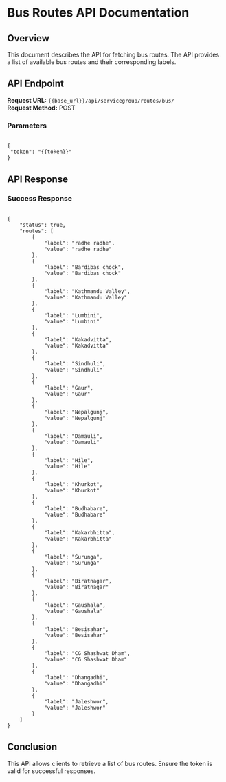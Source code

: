 # Bus Routes API Documentation

## Overview

This document describes the API for fetching bus routes. The API provides a list of available bus routes and their corresponding labels.

## API Endpoint

**Request URL:** `{{base_url}}/api/servicegroup/routes/bus/`  
**Request Method:** POST

### Parameters
<pre><code class="json">
{
 "token": "{{token}}"
}
</code></pre>

## API Response

### Success Response

<pre><code class="json">
{
    "status": true,
    "routes": [
        {
            "label": "radhe radhe",
            "value": "radhe radhe"
        },
        {
            "label": "Bardibas chock",
            "value": "Bardibas chock"
        },
        {
            "label": "Kathmandu Valley",
            "value": "Kathmandu Valley"
        },
        {
            "label": "Lumbini",
            "value": "Lumbini"
        },
        {
            "label": "Kakadvitta",
            "value": "Kakadvitta"
        },
        {
            "label": "Sindhuli",
            "value": "Sindhuli"
        },
        {
            "label": "Gaur",
            "value": "Gaur"
        },
        {
            "label": "Nepalgunj",
            "value": "Nepalgunj"
        },
        {
            "label": "Damauli",
            "value": "Damauli"
        },
        {
            "label": "Hile",
            "value": "Hile"
        },
        {
            "label": "Khurkot",
            "value": "Khurkot"
        },
        {
            "label": "Budhabare",
            "value": "Budhabare"
        },
        {
            "label": "Kakarbhitta",
            "value": "Kakarbhitta"
        },
        {
            "label": "Surunga",
            "value": "Surunga"
        },
        {
            "label": "Biratnagar",
            "value": "Biratnagar"
        },
        {
            "label": "Gaushala",
            "value": "Gaushala"
        },
        {
            "label": "Besisahar",
            "value": "Besisahar"
        },
        {
            "label": "CG Shashwat Dham",
            "value": "CG Shashwat Dham"
        },
        {
            "label": "Dhangadhi",
            "value": "Dhangadhi"
        },
        {
            "label": "Jaleshwor",
            "value": "Jaleshwor"
        }
    ]
}
</code></pre>

## Conclusion

This API allows clients to retrieve a list of bus routes. Ensure the token is valid for successful responses.
